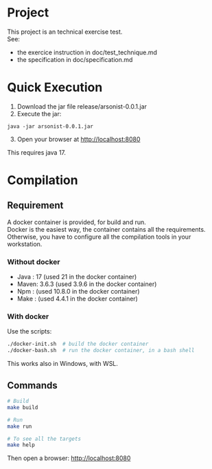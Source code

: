# Project
This project is an technical exercise test.  
See:
- the exercice instruction in doc/test_technique.md
- the specification in doc/specification.md

# Quick Execution

1. Download the jar file release/arsonist-0.0.1.jar
2. Execute the jar:
```
java -jar arsonist-0.0.1.jar
```
3. Open your browser at [http://localhost:8080](http://localhost:8080)

This requires java 17.


# Compilation

## Requirement

A docker container is provided, for build and run.  
Docker is the easiest way, the container contains all the requirements.  
Otherwise, you have to configure all the compilation tools in your workstation.


### Without docker

- Java : 17 (used 21 in the docker container)
- Maven: 3.6.3 (used 3.9.6 in the docker container)
- Npm  : (used 10.8.0 in the docker container)
- Make : (used 4.4.1 in the docker container)


### With docker

Use the scripts:
```sh
./docker-init.sh  # build the docker container
./docker-bash.sh  # run the docker container, in a bash shell
```

This works also in Windows, with WSL.


## Commands

```sh
# Build
make build

# Run
make run

# To see all the targets
make help
```

Then open a browser:
[http://localhost:8080](http://localhost:8080)
